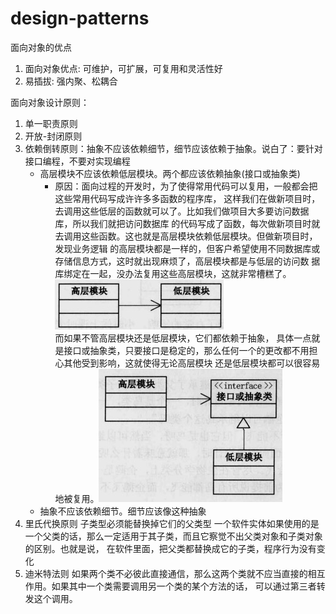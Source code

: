 # design-patterns
面向对象的优点
1. 面向对象优点: 可维护，可扩展，可复用和灵活性好
2. 易插拔: 强内聚、松耦合


面向对象设计原则：
1. 单一职责原则
2. 开放-封闭原则 
3. 依赖倒转原则：抽象不应该依赖细节，细节应该依赖于抽象。说白了：要针对接口编程，不要对实现编程
    - 高层模块不应该依赖低层模块。两个都应该依赖抽象(接口或抽象类)
      - 原因：面向过程的开发时，为了使得常用代码可以复用，一般都会把这些常用代码写成许许多多函数的程序库，
       这样我们在做新项目时，去调用这些低层的函数就可以了。比如我们做项目大多要访问数据库，所以我们就把访问数据库
      的代码写成了函数，每次做新项目时就去调用这些函数。这也就是高层模块依赖低层模块。但做新项目时，发现业务逻辑
      的高层模块都是一样的，但客户希望使用不同数据库或存储信息方式，这时就出现麻烦了，高层模块都是与低层的访问数
      据库绑定在一起，没办法复用这些高层模块，这就非常槽糕了。<br>
      ![avatar](./pictures/2.png)<br>
      而如果不管高层模块还是低层模块，它们都依赖于抽象，
      具体一点就是接口或抽象类，只要接口是稳定的，那么任何一个的更改都不用担心其他受到影响，这就使得无论高层模块
      还是低层模块都可以很容易地被复用。![avatar](./pictures/1.png)
    - 抽象不应该依赖细节。细节应该像这种抽象
4. 里氏代换原则
    子类型必须能替换掉它们的父类型
    一个软件实体如果使用的是一个父类的话，那么一定适用于其子类，而且它察觉不出父类对象和子类对象的区别。也就是说，
    在软件里面，把父类都替换成它的子类，程序行为没有变化
5. 迪米特法则
    如果两个类不必彼此直接通信，那么这两个类就不应当直接的相互作用。如果其中一个类需要调用另一个类的某个方法的话，
    可以通过第三者转发这个调用。



